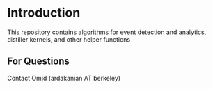 # Introduction

This repository contains algorithms for event detection and analytics,
distiller kernels, and other helper functions

## For Questions
Contact Omid (ardakanian AT berkeley)
